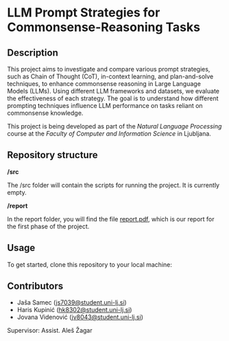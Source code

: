 # LLM Prompt Strategies for Commonsense-Reasoning Tasks

## Description

This project aims to investigate and compare various prompt strategies, such as Chain of Thought (CoT), in-context learning, and plan-and-solve techniques, to enhance commonsense reasoning in Large Language Models (LLMs). Using different LLM frameworks and datasets, we evaluate the effectiveness of each strategy. The goal is to understand how different prompting techniques influence LLM performance on tasks reliant on commonsense knowledge.

This project is being developed as part of the *Natural Language Processing* course at the *Faculty of Computer and Information Science* in Ljubljana.

## Repository structure


**/src**

The /src folder will contain the scripts for running the project.
It is currently empty.

**/report**

In the report folder, you will find the file [report.pdf](report/report.pdf), which is our report for the first phase of the project.

## Usage
To get started, clone this repository to your local machine:

## Contributors
- Jaša Samec (js7039@student.uni-lj.si)
- Haris Kupinić (hk8302@student.uni-lj.si)
- Jovana Videnović (jv8043@student.uni-lj.si)

Supervisor: Assist. Aleš Žagar
